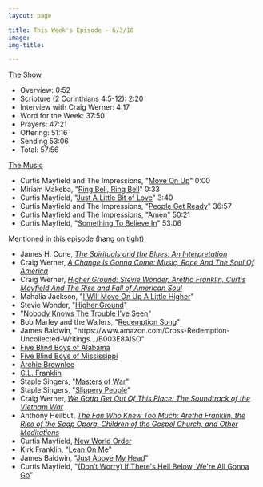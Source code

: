 ```yaml
---
layout: page

title: This Week's Episode - 6/3/18
image:
img-title:

---
```


<u>The Show</u>
<ul>
	<li>Overview: 0:52</li>
	<li>Scripture (2 Corinthians 4:5-12): 2:20</li>
	<li>Interview with Craig Werner: 4:17</li>
	<li>Word for the Week: 37:50</li>
	<li>Prayers: 47:21</li>
	<li>Offering: 51:16</li>
	<li>Sending 53:06</li>
	<li>Total: 57:56</li>
</ul>

<u>The Music</u>
<ul>
	<li>Curtis Mayfield and The Impressions, "<a href="https://www.amazon.com/Move-On-Up-Album-Version/dp/B000WLLZ4W">Move On Up</a>" 0:00</li>
	<li>Miriam Makeba, "<a href="https://www.amazon.com/Ring-Bell/dp/B00123JJF6">Ring Bell, Ring Bell</a>" 0:33</li>
	<li>Curtis Mayfield, "<a href="https://www.amazon.com/Just-Little-Bit-Love/dp/B003A9ILP4">Just A Little Bit of Love</a>" 3:40</li>
	<li>Curtis Mayfield and The Impressions, "<a href="https://www.amazon.com/People-Get-Ready-Single-Version/dp/B000WLH96A">People Get Ready</a>" 36:57</li>
	<li>Curtis Mayfield and The Impressions, "<a href="https://www.amazon.com/dp/B000WLNVNA/ref=pm_ws_tlw_trk5">Amen</a>" 50:21</li>
	<li>Curtis Mayfield, "<a href="https://www.amazon.com/Something-Believe-Curtis-Mayfield/dp/B000008I8N">Something To Believe In</a>" 53:06</li>
</ul>

<u>Mentioned in this episode (hang on tight)</u>
<ul>
	<li>James H. Cone, <em><a href="https://www.amazon.com/Spirituals-Blues-Interpretation-James-Cone/dp/0883448432">The Spirituals and the Blues: An Interpretation</a></em></li>
	<li>Craig Werner, <em><a href="https://www.amazon.com/Change-Gonna-Come-Music-America.../dp/B00M0J7BYM">A Change Is Gonna Come: Music, Race And The Soul Of America</a></em></li>
	<li>Craig Werner, <em><a href="https://www.amazon.com/Higher-Ground-Franklin-Mayfield-American/dp/0609609939">Higher Ground: Stevie Wonder, Aretha Franklin, Curtis Mayfield And The Rise and Fall of American Soul</a></em></li>
	<li>Mahalia Jackson, "<a href="https://www.amazon.com/Will-Move-Up-Little-Higher/dp/B011RA6M26">I Will Move On Up A Little Higher</a>"</li>
	<li>Stevie Wonder, "<a href="https://www.amazon.com/Higher-Ground-Single-Version/dp/B000V66RF0">Higher Ground</a>"</li>
	<li>"<a href="https://www.youtube.com/watch?v=4EJSkJlh_fg">Nobody Knows The Trouble I’ve Seen</a>"</li>
	<li>Bob Marley and the Wailers, "<a href="https://www.amazon.com/Redemption-Song/dp/B000WM0NPI">Redemption Song</a>"</li>
	<li>James Baldwin, "https://www.amazon.com/Cross-Redemption-Uncollected-Writings.../B003E8AISO"</li>
	<li><a href="https://www.amazon.com/1948-1951-Five-Blind-Boys-Alabama/dp/B000FHYI56">Five Blind Boys of Alabama</a></li>
	<li><a href="https://www.amazon.com/1947-1954-Five-Blind-Mississippi/dp/B000JFXTQ8
">Five Blind Boys of Mississippi</a></li>
	<li><a href="https://www.amazon.com/Never-Heard-feat-Archie-Brownlee/dp/B00QLH3IDM">Archie Brownlee</a></li>
	<li><a href="https://www.amazon.com/Legendary-Sermons-Rev-C-L-Franklin/dp/B00000JWQR">C.L. Franklin</a></li>
	<li>Staple Singers, "<a href="https://www.amazon.co.uk/Masters-Of-War/dp/B074V7JSQQ">Masters of War</a>"</li>
	<li>Staple Singers, "<a href="https://www.amazon.com/Slippery-People-Staple-Singers/dp/B001DXI906">Slippery People</a>"</li>
	<li>Craig Werner, <em><a href="https://www.amazon.com/Gotta-Get-Out-This-Place/dp/1625341628">We Gotta Get Out Of This Place: The Soundtrack of the Vietnam War</a></em></li>
	<li>Anthony Heilbut, <em><a href="https://www.amazon.com/Fan-Who-Knew-Too-Much/dp/037540080X">The Fan Who Knew Too Much: Aretha Franklin, the Rise of the Soap Opera, Children of the Gospel Church, and Other Meditations</a></em></li>
	<li>Curtis Mayfield, <a href="https://www.amazon.com/New-World-Order-Curtis-Mayfield/dp/B000002NAO">New World Order</a></li>
	<li>Kirk Franklin, "<a href="">Lean On Me</a>"</li>
	<li>James Baldwin, "<a href="https://www.amazon.com/Just-Above-Head-James-Baldwin/dp/0385334567">Just Above My Head</a>"</li>
	<li>Curtis Mayfield, "<a href="https://www.amazon.com/Worry-Theres-Below-Going-Explicit/dp/B008GOKXOA">(Don’t Worry) If There's Hell Below, We're All Gonna Go</a>"</li>
</ul>

